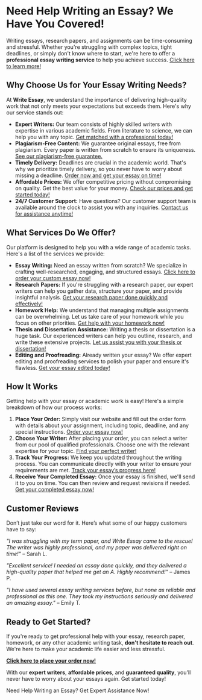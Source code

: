 <h1>Need Help Writing an Essay? We Have You Covered!</h1>

<p>Writing essays, research papers, and assignments can be time-consuming and stressful. Whether you're struggling with complex topics, tight deadlines, or simply don't know where to start, we're here to offer a <strong>professional essay writing service</strong> to help you achieve success. <a href="https://tinyurl.com/topessay?keyword=write+essay">Click here to learn more!</a></p>

<h2>Why Choose Us for Your Essay Writing Needs?</h2>

<p>At <strong>Write Essay</strong>, we understand the importance of delivering high-quality work that not only meets your expectations but exceeds them. Here's why our service stands out:</p>

<ul>
  <li><strong>Expert Writers:</strong> Our team consists of highly skilled writers with expertise in various academic fields. From literature to science, we can help you with any topic. <a href="https://tinyurl.com/topessay?keyword=write+essay">Get matched with a professional today!</a></li>
  <li><strong>Plagiarism-Free Content:</strong> We guarantee original essays, free from plagiarism. Every paper is written from scratch to ensure its uniqueness. <a href="https://tinyurl.com/topessay?keyword=write+essay">See our plagiarism-free guarantee.</a></li>
  <li><strong>Timely Delivery:</strong> Deadlines are crucial in the academic world. That's why we prioritize timely delivery, so you never have to worry about missing a deadline. <a href="https://tinyurl.com/topessay?keyword=write+essay">Order now and get your essay on time!</a></li>
  <li><strong>Affordable Prices:</strong> We offer competitive pricing without compromising on quality. Get the best value for your money. <a href="https://tinyurl.com/topessay?keyword=write+essay">Check our prices and get started today!</a></li>
  <li><strong>24/7 Customer Support:</strong> Have questions? Our customer support team is available around the clock to assist you with any inquiries. <a href="https://tinyurl.com/topessay?keyword=write+essay">Contact us for assistance anytime!</a></li>
</ul>

<h2>What Services Do We Offer?</h2>

<p>Our platform is designed to help you with a wide range of academic tasks. Here's a list of the services we provide:</p>

<ul>
  <li><strong>Essay Writing:</strong> Need an essay written from scratch? We specialize in crafting well-researched, engaging, and structured essays. <a href="https://tinyurl.com/topessay?keyword=write+essay">Click here to order your custom essay now!</a></li>
  <li><strong>Research Papers:</strong> If you're struggling with a research paper, our expert writers can help you gather data, structure your paper, and provide insightful analysis. <a href="https://tinyurl.com/topessay?keyword=write+essay">Get your research paper done quickly and effectively!</a></li>
  <li><strong>Homework Help:</strong> We understand that managing multiple assignments can be overwhelming. Let us take care of your homework while you focus on other priorities. <a href="https://tinyurl.com/topessay?keyword=write+essay">Get help with your homework now!</a></li>
  <li><strong>Thesis and Dissertation Assistance:</strong> Writing a thesis or dissertation is a huge task. Our experienced writers can help you outline, research, and write these extensive projects. <a href="https://tinyurl.com/topessay?keyword=write+essay">Let us assist you with your thesis or dissertation!</a></li>
  <li><strong>Editing and Proofreading:</strong> Already written your essay? We offer expert editing and proofreading services to polish your paper and ensure it's flawless. <a href="https://tinyurl.com/topessay?keyword=write+essay">Get your essay edited today!</a></li>
</ul>

<h2>How It Works</h2>

<p>Getting help with your essay or academic work is easy! Here's a simple breakdown of how our process works:</p>

<ol>
  <li><strong>Place Your Order:</strong> Simply visit our website and fill out the order form with details about your assignment, including topic, deadline, and any special instructions. <a href="https://tinyurl.com/topessay?keyword=write+essay">Order your essay now!</a></li>
  <li><strong>Choose Your Writer:</strong> After placing your order, you can select a writer from our pool of qualified professionals. Choose one with the relevant expertise for your topic. <a href="https://tinyurl.com/topessay?keyword=write+essay">Find your perfect writer!</a></li>
  <li><strong>Track Your Progress:</strong> We keep you updated throughout the writing process. You can communicate directly with your writer to ensure your requirements are met. <a href="https://tinyurl.com/topessay?keyword=write+essay">Track your essay’s progress here!</a></li>
  <li><strong>Receive Your Completed Essay:</strong> Once your essay is finished, we'll send it to you on time. You can then review and request revisions if needed. <a href="https://tinyurl.com/topessay?keyword=write+essay">Get your completed essay now!</a></li>
</ol>

<h2>Customer Reviews</h2>

<p>Don’t just take our word for it. Here’s what some of our happy customers have to say:</p>

<p><em>"I was struggling with my term paper, and Write Essay came to the rescue! The writer was highly professional, and my paper was delivered right on time!"</em> – Sarah L.</p>

<p><em>"Excellent service! I needed an essay done quickly, and they delivered a high-quality paper that helped me get an A. Highly recommend!"</em> – James P.</p>

<p><em>"I have used several essay writing services before, but none as reliable and professional as this one. They took my instructions seriously and delivered an amazing essay." </em> – Emily T.</p>

<h2>Ready to Get Started?</h2>

<p>If you're ready to get professional help with your essay, research paper, homework, or any other academic writing task, <strong>don't hesitate to reach out</strong>. We're here to make your academic life easier and less stressful.</p>

<p><a href="https://tinyurl.com/topessay?keyword=write+essay"><strong>Click here to place your order now!</strong></a></p>

<p>With our <strong>expert writers</strong>, <strong>affordable prices</strong>, and <strong>guaranteed quality</strong>, you'll never have to worry about your essays again. Get started today!</p>
Need Help Writing an Essay? Get Expert Assistance Now!
